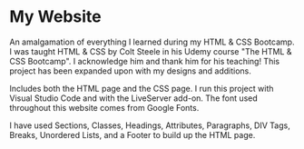 # My Website

An amalgamation of everything I learned during my HTML & CSS Bootcamp. I was taught HTML & CSS by Colt Steele in his Udemy course "The HTML & CSS Bootcamp". I acknowledge him and thank him for his teaching! This project has been expanded upon with my designs and additions.

Includes both the HTML page and the CSS page. I run this project with Visual Studio Code and with the LiveServer add-on. The font used throughout this website comes from Google Fonts.

I have used Sections, Classes, Headings, Attributes, Paragraphs, DIV Tags, Breaks, Unordered Lists, and a Footer to build up the HTML page.
